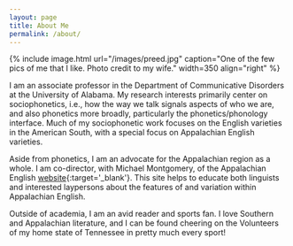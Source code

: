 ```yaml
---
layout: page
title: About Me
permalink: /about/
---
```


{% include image.html url="/images/preed.jpg" caption="One of the few pics of me that I like. Photo credit to my wife." width=350 align="right" %}

I am an associate professor in the Department
of Communicative Disorders at the University of Alabama. My research
interests primarily center on sociophonetics, i.e., how the way we talk signals aspects of
who we are, and also phonetics more broadly, particularly the phonetics/phonology interface. 
Much of my sociophonetic work focuses on the English varieties in the 
American South, with a special focus on Appalachian English varieties. 

Aside from phonetics, I am an advocate for the Appalachian region as a whole. I am 
co-director, with Michael Montgomery, of the Appalachian English [website](http://artsandsciences.sc.edu/appalachianenglish/){:target='_blank'}. 
This site helps to educate both linguists and interested laypersons about the features of 
and variation within Appalachian English.

Outside of academia, I am an avid reader and sports fan. I love Southern and Appalachian
literature, and I can be found cheering on the Volunteers of my home state of Tennessee
in pretty much every sport!